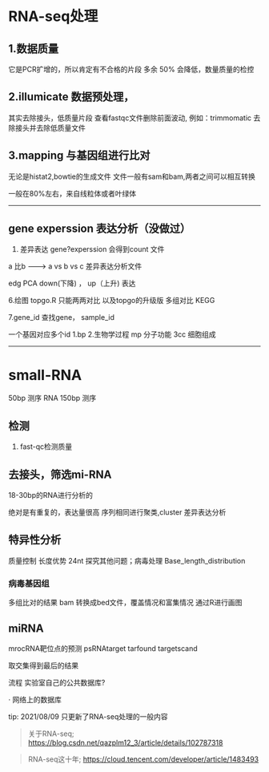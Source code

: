 # RNA-seq处理

## 1.数据质量
它是PCR扩增的，所以肯定有不合格的片段
多余 50% 会降低，数量质量的检控

## 2.illumicate 数据预处理，
其实去除接头，低质量片段
查看fastqc文件删除前面波动,
例如：trimmomatic 去除接头并去除低质量文件


## 3.mapping 与基因组进行比对
无论是histat2,bowtie的生成文件
文件一般有sam和bam,两者之间可以相互转换

一般在80%左右，来自线粒体或者叶绿体

---

## gene  experssion 表达分析（没做过）

1. 差异表达
gene?experssion
会得到count 文件

a 比b ---> a vs b vs c
差异表达分析文件

edg
PCA 
down(下降) ， up（上升) 表达


6.绘图
topgo.R  只能两两对比
以及topgo的升级版    多组对比
KEGG

7.gene_id 
查找gene，  sample_id 

一个基因对应多个id
1.bp
2.生物学过程
mp
分子功能
3cc
细胞组成

------


# small-RNA
50bp 测序
RNA 150bp 测序

## 检测
1. fast-qc检测质量


## 去接头，筛选mi-RNA
18-30bp的RNA进行分析的

绝对是有重复的，表达量很高
序列相同进行聚类,cluster
差异表达分析

## 特异性分析
质量控制
长度优势
24nt
探究其他问题；病毒处理
Base_length_distribution


### 病毒基因组
多组比对的结果
bam 转换成bed文件，覆盖情况和富集情况
通过R进行画图

## miRNA
mrocRNA靶位点的预测
psRNAtarget
tarfound
targetscand 

取交集得到最后的结果


流程
实验室自己的公共数据库?

·
网络上的数据库


tip:
    2021/08/09 只更新了RNA-seq处理的一般内容

> 关于RNA-seq; https://blog.csdn.net/qazplm12_3/article/details/102787318

> RNA-seq这十年; https://cloud.tencent.com/developer/article/1483493